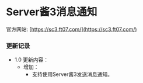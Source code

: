 # Server酱3消息通知

官方网站: [https://sc3.ft07.com/](https://sc3.ft07.com/)

### 更新记录
- 1.0 更新内容：
  - 增加：
    - 支持使用Server酱3发送消息通知。